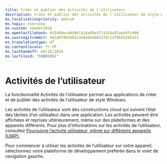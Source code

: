 ```yaml
---
title: Créer et publier des activités de l’utilisateur
description: Créez et publiez des activités de l’utilisateur de style Windows.
ms.localizationpriority: medium
ms.topic: overview
ms.custom: seodec2018
ms.openlocfilehash: 643460eca0d96fa14a89a3f74354a97ae64fc906
ms.sourcegitcommit: 945a0f4bda02e3b4eb9a665379c2af9bd5285a53
ms.translationtype: HT
ms.contentlocale: fr-FR
ms.lasthandoff: 04/18/2019
ms.locfileid: "59801051"
---
```

# <a name="user-activities"></a>Activités de l’utilisateur

La fonctionnalité Activités de l’utilisateur permet aux applications de créer et de publier des activités de l’utilisateur de style Windows.

Les activités de l’utilisateur sont des constructions cloud qui suivent l’état des tâches d’un utilisateur dans une application. Les activités peuvent être affichées et reprises ultérieurement, même sur des plateformes et des appareils différents. Pour plus d’informations sur les activités de l’utilisateur, consultez [Poursuivre l’activité utilisateur, même sur différents appareils (UWP)](https://docs.microsoft.com/windows/uwp/launch-resume/useractivities).

Pour commencer à utiliser les activités de l’utilisateur sur votre appareil, sélectionnez votre plateforme de développement préférée dans le volet de navigation gauche.